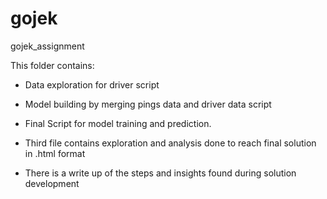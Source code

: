 # gojek

gojek_assignment

This folder contains:

 - Data exploration for driver script
 
 - Model building by merging pings data and driver data script
 
 - Final Script for model training and prediction.
 
 - Third file contains exploration and analysis done to reach final solution in .html format
 
 - There is a write up of the steps and insights found during solution development
